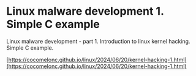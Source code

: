 # Linux malware development 1. Simple C example
Linux malware development - part 1. Introduction to linux kernel hacking. Simple C example.        

[https://cocomelonc.github.io/linux/2024/06/20/kernel-hacking-1.html](https://cocomelonc.github.io/linux/2024/06/20/kernel-hacking-1.html)      